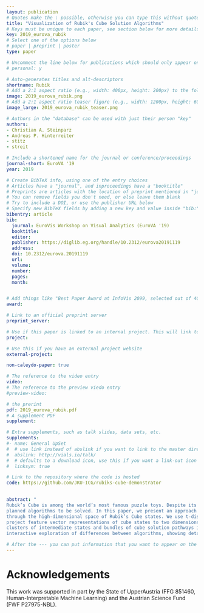 ```yaml
---
layout: publication
# Quotes make the : possible, otherwise you can type this without quotes
title: "Visualization of Rubik's Cube Solution Algorithms"
# Keys must be unique to each paper, see section below for more details
key: 2019_eurova_rubik
# Select one of the options below
# paper | preprint | poster
type: paper 

# Uncomment the line below for publications which should only appear on a personal webpage
# personal: y

# Auto-generates titles and alt-descriptors
shortname: Rubik
# Add a 2:1 aspect ratio (e.g., width: 400px, height: 200px) to the folder /assets/images/papers/
image: 2019_eurova_rubik.png
# Add a 2:1 aspect ratio teaser figure (e.g., width: 1200px, height: 600px) to the folder /assets/images/papers/
image_large: 2019_eurova_rubik_teaser.png

# Authors in the "database" can be used with just their person "key"
authors:
- Christian A. Steinparz 
- Andreas P. Hinterreiter
- stitz
- streit

# Include a shortened name for the journal or conference/proceedings
journal-short: EuroVA '19
year: 2019

# Create BibTeX info, using one of the entry choices
# Articles have a "journal", and inproceedings have a "booktitle"
# Preprints are articles with the location of preprint mentioned in "journal"
# You can remove fields you don't need, or else leave them blank
# Try to include a DOI, or use the publisher URL below
# Specify new BibTeX fields by adding a new key and value inside "bib:"
bibentry: article
bib:
  journal: EuroVis Workshop on Visual Analytics (EuroVA '19)
  booktitle: 
  editor: 
  publisher: https://diglib.eg.org/handle/10.2312/eurova20191119
  address: 
  doi: 10.2312/eurova.20191119
  url:
  volume: 
  number: 
  pages: 
  month: 


# Add things like "Best Paper Award at InfoVis 2099, selected out of 4000 submissions"
award: 

# Link to an official preprint server
preprint_server: 

# Use if this paper is linked to an internal project. This will link to the project site
project: 

# Use this if you have an external project website
external-project: 

non-caleydo-paper: true

# The reference to the video entry
video: 
# The reference to the preview viedo entry
#preview-video:

# the prerint
pdf: 2019_eurova_rubik.pdf
# A supplement PDF
supplement:

# Extra supplements, such as talk slides, data sets, etc.
supplements:
#- name: General UpSet
#  # use link instead of abslink if you want to link to the master directory
#  abslink: http://vials.io/talk/
#  # defaults to a download icon, use this if you want a link-out icon
#  linksym: true

# Link to the repository where the code is hosted
code: https://github.com/JKU-ICG/rubiks-cube-demonstrator
 

abstract: "
Rubik’s Cube is among the world’s most famous puzzle toys. Despite its relatively simple principle, it requires dedicated, carefully
planned algorithms to be solved. In this paper, we present an approach to visualize how different solution algorithms navigate
through the high-dimensional space of Rubik’s Cube states. We use t-distributed stochastic neighbor embedding (t-SNE) to
project feature vector representations of cube states to two dimensions. t-SNE preserves the similarity of cube states and leads to
clusters of intermediate states and bundles of cube solution pathways in the projection. Our prototype implementation allows
interactive exploration of differences between algorithms, showing detailed state information on demand."

# After the --- you can put information that you want to appear on the website using markdown formatting or HTML. A good example are acknowledgements, extra references, an erratum, etc.
---
```



# Acknowledgements

This work was supported in part by the State of UpperAustria (FFG 851460, Human-Interpretable Machine Learning) and the Austrian Science Fund (FWF P27975-NBL).
